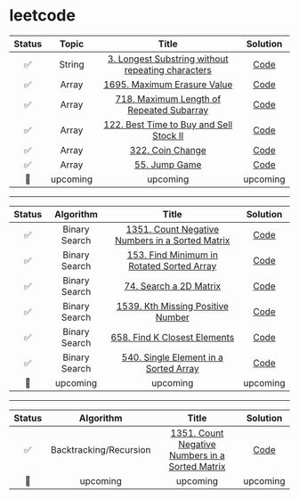 # leetcode
| Status | Topic | Title | Solution |
| :---: | :---: | :---: | :---: |
| :white_check_mark: | String | [3. Longest Substring without repeating characters](https://leetcode.com/problems/longest-substring-without-repeating-characters)| [Code](https://github.com/deanyim0226/leetcode/tree/main/solutions/3) |
| :white_check_mark: | Array | [1695. Maximum Erasure Value](https://leetcode.com/problems/maximum-erasure-value/)  | [Code](https://github.com/deanyim0226/leetcode/tree/main/solutions/1695) |
| :white_check_mark: | Array | [718. Maximum Length of Repeated Subarray](https://leetcode.com/problems/maximum-length-of-repeated-subarray/)  | [Code](https://github.com/deanyim0226/leetcode/tree/main/solutions/718) |
| :white_check_mark: | Array | [122. Best Time to Buy and Sell Stock II](https://leetcode.com/problems/best-time-to-buy-and-sell-stock-ii/)  | [Code](https://github.com/deanyim0226/leetcode/tree/main/solutions/122) |
| :white_check_mark: | Array | [322. Coin Change](https://leetcode.com/problems/coin-change/) | [Code](https://github.com/deanyim0226/leetcode/tree/main/solutions/322) |
| :white_check_mark: | Array | [55. Jump Game](https://leetcode.com/problems/jump-game/) | [Code](https://github.com/deanyim0226/leetcode/tree/main/solutions/55) |
| :black_square_button: | upcoming | upcoming | upcoming |

-------------------------------------------------------------------------------
| Status | Algorithm | Title | Solution |
| :---: | :---: | :---: | :---: |
| :white_check_mark: | Binary Search | [1351. Count Negative Numbers in a Sorted Matrix](https://leetcode.com/problems/count-negative-numbers-in-a-sorted-matrix/description/?envType=study-plan-v2&id=binary-search/) | [Code](https://github.com/deanyim0226/leetcode/tree/main/solutions/1351) |
| :white_check_mark: | Binary Search | [153. Find Minimum in Rotated Sorted Array](https://leetcode.com/problems/find-minimum-in-rotated-sorted-array/?envType=study-plan-v2&id=binary-search) | [Code](https://github.com/deanyim0226/leetcode/tree/main/solutions/153) |
| :white_check_mark: | Binary Search | [74. Search a 2D Matrix](https://leetcode.com/problems/search-a-2d-matrix/?envType=study-plan-v2&id=binary-search/) | [Code](https://github.com/deanyim0226/leetcode/tree/main/solutions/74) |
| :white_check_mark: | Binary Search | [1539. Kth Missing Positive Number](https://leetcode.com/problems/kth-missing-positive-number/description/?envType=study-plan-v2&id=binary-search/) | [Code](https://github.com/deanyim0226/leetcode/tree/main/solutions/1539) |
| :white_check_mark: | Binary Search | [658. Find K Closest Elements](https://leetcode.com/problems/find-k-closest-elements/description/?envType=study-plan-v2&id=binary-search/) | [Code](https://github.com/deanyim0226/leetcode/tree/main/solutions/658) |
| :white_check_mark: | Binary Search | [540. Single Element in a Sorted Array](https://leetcode.com/problems/single-element-in-a-sorted-array/description/?envType=study-plan-v2&id=binary-search/) | [Code](https://github.com/deanyim0226/leetcode/tree/main/solutions/540) |
| :black_square_button: | upcoming | upcoming | upcoming |

-------------------------------------------------------------------------------
| Status | Algorithm | Title | Solution |
| :---: | :---: | :---: | :---: |
| :white_check_mark: | Backtracking/Recursion | [1351. Count Negative Numbers in a Sorted Matrix](https://leetcode.com/problems/count-negative-numbers-in-a-sorted-matrix/description/?envType=study-plan-v2&id=binary-search/) | [Code](https://github.com/deanyim0226/leetcode/tree/main/solutions/1351) |
| :black_square_button: | upcoming | upcoming | upcoming |

